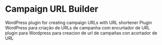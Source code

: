# Campaign URL Builder
WordPress plugin for creating campaign URLs with URL shortener
Plugin WordPress para criação de URLs de campanha com encurtador de URL
plugin para Wordpress para creacion de url de campañas con acortador de URL
